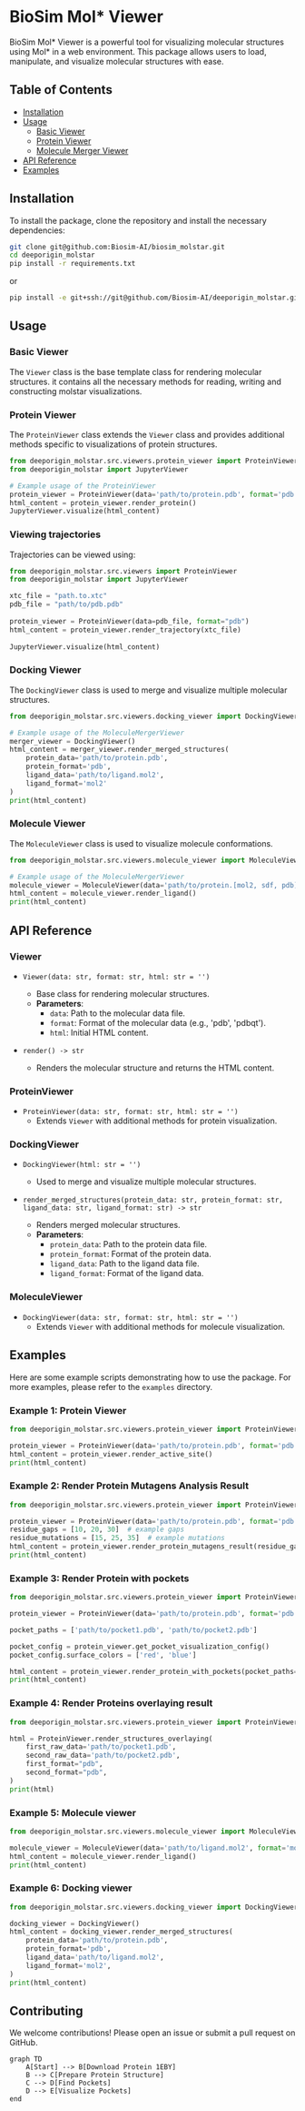 
# BioSim Mol* Viewer

BioSim Mol* Viewer is a powerful tool for visualizing molecular structures using Mol* in a web environment. This package allows users to load, manipulate, and visualize molecular structures with ease.

## Table of Contents
- [Installation](#installation)
- [Usage](#usage)
  - [Basic Viewer](#basic-viewer)
  - [Protein Viewer](#protein-viewer)
  - [Molecule Merger Viewer](#molecule-merger-viewer)
- [API Reference](#api-reference)
- [Examples](#examples)

## Installation

To install the package, clone the repository and install the necessary dependencies:

```sh
git clone git@github.com:Biosim-AI/biosim_molstar.git
cd deeporigin_molstar
pip install -r requirements.txt
```

or 

```sh
pip install -e git+ssh://git@github.com/Biosim-AI/deeporigin_molstar.git@tag_of_version
```

## Usage

### Basic Viewer

The `Viewer` class is the base template class for rendering molecular structures.
it contains all the necessary methods for reading, writing and constructing molstar visualizations.

### Protein Viewer

The `ProteinViewer` class extends the `Viewer` class and provides additional methods specific to visualizations of protein structures.

```python
from deeporigin_molstar.src.viewers.protein_viewer import ProteinViewer
from deeporigin_molstar import JupyterViewer

# Example usage of the ProteinViewer
protein_viewer = ProteinViewer(data='path/to/protein.pdb', format='pdb')
html_content = protein_viewer.render_protein()
JupyterViewer.visualize(html_content)
```

### Viewing trajectories

Trajectories can be viewed using:

```python
from deeporigin_molstar.src.viewers import ProteinViewer
from deeporigin_molstar import JupyterViewer

xtc_file = "path.to.xtc"
pdb_file = "path/to/pdb.pdb"
        
protein_viewer = ProteinViewer(data=pdb_file, format="pdb")
html_content = protein_viewer.render_trajectory(xtc_file)
    
JupyterViewer.visualize(html_content)
```

### Docking Viewer

The `DockingViewer` class is used to merge and visualize multiple molecular structures.

```python
from deeporigin_molstar.src.viewers.docking_viewer import DockingViewer

# Example usage of the MoleculeMergerViewer
merger_viewer = DockingViewer()
html_content = merger_viewer.render_merged_structures(
    protein_data='path/to/protein.pdb',
    protein_format='pdb',
    ligand_data='path/to/ligand.mol2',
    ligand_format='mol2'
)
print(html_content)
```


### Molecule Viewer

The `MoleculeViewer` class is used to visualize molecule conformations.

```python
from deeporigin_molstar.src.viewers.molecule_viewer import MoleculeViewer

# Example usage of the MoleculeMergerViewer
molecule_viewer = MoleculeViewer(data='path/to/protein.[mol2, sdf, pdb]', format='[mol2, sdf, pdb]')
html_content = molecule_viewer.render_ligand()
print(html_content)
```
## API Reference

### Viewer

- `Viewer(data: str, format: str, html: str = '')`
  - Base class for rendering molecular structures.
  - **Parameters**:
    - `data`: Path to the molecular data file.
    - `format`: Format of the molecular data (e.g., 'pdb', 'pdbqt').
    - `html`: Initial HTML content.

- `render() -> str`
  - Renders the molecular structure and returns the HTML content.

### ProteinViewer

- `ProteinViewer(data: str, format: str, html: str = '')`
  - Extends `Viewer` with additional methods for protein visualization.

### DockingViewer

- `DockingViewer(html: str = '')`
  - Used to merge and visualize multiple molecular structures.

- `render_merged_structures(protein_data: str, protein_format: str, ligand_data: str, ligand_format: str) -> str`
  - Renders merged molecular structures.
  - **Parameters**:
    - `protein_data`: Path to the protein data file.
    - `protein_format`: Format of the protein data.
    - `ligand_data`: Path to the ligand data file.
    - `ligand_format`: Format of the ligand data.

### MoleculeViewer

- `DockingViewer(data: str, format: str, html: str = '')`
  - Extends `Viewer` with additional methods for molecule visualization.

## Examples

Here are some example scripts demonstrating how to use the package. For more examples, please refer to the `examples` directory.

### Example 1: Protein Viewer

```python
from deeporigin_molstar.src.viewers.protein_viewer import ProteinViewer

protein_viewer = ProteinViewer(data='path/to/protein.pdb', format='pdb')
html_content = protein_viewer.render_active_site()
print(html_content)
```

### Example 2: Render Protein Mutagens Analysis Result

```python
from deeporigin_molstar.src.viewers.protein_viewer import ProteinViewer

protein_viewer = ProteinViewer(data='path/to/protein.pdb', format='pdb')
residue_gaps = [10, 20, 30]  # example gaps
residue_mutations = [15, 25, 35]  # example mutations
html_content = protein_viewer.render_protein_mutagens_result(residue_gaps, residue_mutations)
print(html_content)
```


### Example 3: Render Protein with pockets

```python
from deeporigin_molstar.src.viewers.protein_viewer import ProteinViewer

protein_viewer = ProteinViewer(data='path/to/protein.pdb', format='pdb')

pocket_paths = ['path/to/pocket1.pdb', 'path/to/pocket2.pdb']

pocket_config = protein_viewer.get_pocket_visualization_config()
pocket_config.surface_colors = ['red', 'blue']

html_content = protein_viewer.render_protein_with_pockets(pocket_paths=pocket_paths)
print(html_content)
```


### Example 4: Render Proteins overlaying result

```python
from deeporigin_molstar.src.viewers.protein_viewer import ProteinViewer

html = ProteinViewer.render_structures_overlaying(
    first_raw_data='path/to/pocket1.pdb',
    second_raw_data='path/to/pocket2.pdb', 
    first_format="pdb", 
    second_format="pdb", 
)
print(html)
```

### Example 5: Molecule viewer

```python
from deeporigin_molstar.src.viewers.molecule_viewer import MoleculeViewer

molecule_viewer = MoleculeViewer(data='path/to/ligand.mol2', format='mol2')
html_content = molecule_viewer.render_ligand()
print(html_content)
```


### Example 6: Docking viewer

```python
from deeporigin_molstar.src.viewers.docking_viewer import DockingViewer

docking_viewer = DockingViewer()
html_content = docking_viewer.render_merged_structures(
    protein_data='path/to/protein.pdb',
    protein_format='pdb',
    ligand_data='path/to/ligand.mol2',
    ligand_format='mol2',
)
print(html_content)
```

## Contributing

We welcome contributions! Please open an issue or submit a pull request on GitHub.




```mermaid
graph TD
    A[Start] --> B[Download Protein 1EBY]
    B --> C[Prepare Protein Structure]
    C --> D[Find Pockets]
    D --> E[Visualize Pockets]
end
```
